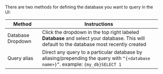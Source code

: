 There are two methods for defining the database you want to query in the UI:

|Method | Instructions  |
| --- | ----------- |
| Database Dropdown | Click the dropdown in the top right labeled **Database** and select your database. This will default to the database most recently created |
| Query alias | Direct any query to a particular database by aliasing/prepending the query with `“{<database name>}”`. example: `{my_db}SELECT 1`  |